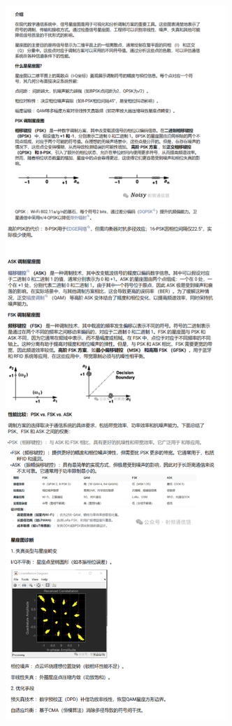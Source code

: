 ![](https://raw.githubusercontent.com/LeroyK111/pictureBed/master/20250529201637.png)
![](https://raw.githubusercontent.com/LeroyK111/pictureBed/master/20250529201717.png)
![](https://raw.githubusercontent.com/LeroyK111/pictureBed/master/20250529201730.png)

